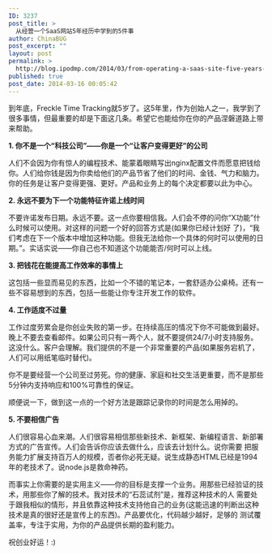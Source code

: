 ```yaml
---
ID: 3237
post_title: >
  从经营一个SaaS网站5年经历中学到的5件事
author: ChinaBUG
post_excerpt: ""
layout: post
permalink: >
  http://blog.ipodmp.com/2014/03/from-operating-a-saas-site-five-years-experience-learned-five-things.html
published: true
post_date: 2014-03-16 00:05:42
---
```

到年底，Freckle Time Tracking就5岁了。这5年里，作为创始人之一，我学到了很多事情，但最重要的却是下面这几条。希望它也能给你在你的产品涅磐道路上带来帮助。

<strong>1. 你不是一个“科技公司”——你是一个“让客户变得更好”的公司</strong>

人们不会因为你有惊人的编程技术、能蒙着眼睛写出nginx配置文件而愿意把钱给你。人们给你钱是因为你卖给他们的产品节省了他们的时间、金钱、气力和脑力。你的任务是让客户变得更强、更好。产品和业务上的每个决定都要以此为中心。

<strong>2. 永远不要为下一个功能特征许诺上线时间</strong>

不要许诺发布日期。永远不要。这一点你要相信我。人们会不停的问你“X功能”什么时候可以使用。对这样的问题一个好的回答方式是(如果你已经计划好 了)，“我们考虑在下一个版本中增加这种功能。但我无法给你一个具体的何时可以使用的日期。”。实话实说——你自己也不知道这个功能能否/何时可以上线。

<strong>3. 把钱花在能提高工作效率的事情上</strong>

这包括一些显而易见的东西，比如一个不错的笔记本，一套舒适办公桌椅。还有一些不容易想到的东西，包括一些能让你专注开发工作的软件。

<strong>4. 工作适度不过量</strong>

工作过度劳累会是你创业失败的第一步。在持续高压的情况下你不可能做到最好。晚上不要去查看邮件。如果公司只有一两个人，就不要提供24/7小时支持服务。这没什么。客户会理解。我们提供的不是一个非常重要的产品(如果服务宕机了，人们可以用纸笔临时替代)。

你不是要经营一个公司至过劳死。你的健康、家庭和社交生活更重要，而不是那些5分钟内支持响应和100%可靠性的保证。

顺便说一下，做到这一点的一个好方法是跟踪记录你的时间是怎么用掉的。

<strong>5. 不要相信广告</strong>

人们很容易心血来潮。人们很容易相信那些新技术、新框架、新编程语言、新部署方式的广告宣传。人们会告诉你应该去做什么，应该去计划什么。说你需要 把服务能力扩展支持百万人的规模，否者你必死无疑。说生成静态HTML已经是1994年的老技术了。说node.js是救命神药。

而事实上你需要的是实用主义——你的目标是支撑一个业务。用那些已经验证的技术，用那些你了解的技术。我对技术的“石蕊试剂”是，推荐这种技术的人 需要处于跟我相似的情形，并且依靠这种技术支持他自己的业务(这能迅速的判断出这种技术是真的很好还是宣传上的东西)。产品要优化，代码越少越好，足够的 测试覆盖率，专注于实用，为你的产品提供长期的盈利能力。

祝创业好运！:)